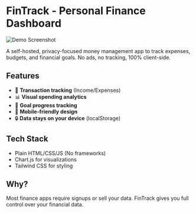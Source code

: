 # FinTrack - Personal Finance Dashboard

![Demo Screenshot](/![image](https://github.com/user-attachments/assets/ee220f2d-f86a-4006-9c00-212a355f9f34)
)

A self-hosted, privacy-focused money management app to track expenses, budgets, and financial goals. No ads, no tracking, 100% client-side.

## Features
- 💸 **Transaction tracking** (Income/Expenses)
- 📊 **Visual spending analytics**
- 🎯 **Goal progress tracking**
- 📱 **Mobile-friendly design**
- 🔒 **Data stays on your device** (localStorage)



## Tech Stack
- Plain HTML/CSS/JS (No frameworks)
- Chart.js for visualizations
- Tailwind CSS for styling

## Why?
Most finance apps require signups or sell your data. FinTrack gives you full control over your financial data.
